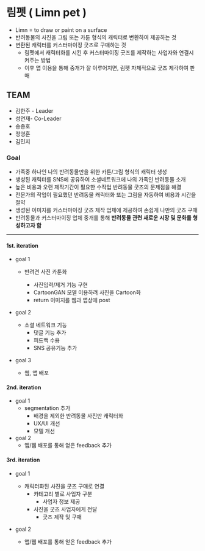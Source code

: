 # 림펫 ( Limn pet )

- Limn = to draw or paint on a surface
- 반려동물의 사진을 그림 또는 카툰 형식의 캐릭터로 변환하여 제공하는 것
- 변환된 캐릭터를 커스터마이징 굿즈로 구매하는 것
  - 림펫에서 캐릭터화를 시킨 후 커스터마이징 굿즈를 제작하는 사업자와 연결시켜주는 방법
  - 이후 앱 이용을 통해 중개가 잘 이루어지면, 림펫 자체적으로 굿즈 제각하여 판매


## TEAM

- 김한주 - Leader
- 성연재- Co-Leader
- 송종호
- 정영훈
- 김민지

### Goal

- 가족중 하나인 나의 반려동물만을 위한 카툰/그림 형식의 캐릭터 생성 
- 생성된 캐릭터를 SNS에 공유하여 소셜네트워크에 나의 가족인 반려동물 소개
-  높은 비용과 오랜 제작기간이 필요한 수작업 반려동물 굿즈의 문제점을 해결
  - 전문가의 작업이 필요했던 반려동물 캐릭터화 또는 그림을 자동하여 비용과 시간을 절약
  - 생성된 이미지를 커스터마이징 굿즈 제작 업체에 제공하여 손쉽게 나만의 굿즈 구매
-  반려동물과 커스터마이징 업체 중개를 통해 **반려동물 관련 새로운 시장 및 문화를 형성하고자 함** 

---

#### 1st. iteration

- goal 1

  - 반려견 사진 카툰화

    - 사진입력/제거 기능 구현
    - CartoonGAN 모델 이용하려 사진을 Cartoon화
    - return 이미지를 웹과 앱상에 post

    

- goal 2

  - 소셜 네트워크 기능 
    - 댓글 기능 추가
    - 피드백 수용
    - SNS 공유기능 추가

- goal 3

  - 웹, 앱 배포



#### 2nd. iteration

- goal 1
  - segmentation 추가
    - 배경을 제외한 반려동물 사진만 캐릭터화
    - UX/UI 개선
    - 모델 개선
- goal 2 
  - 앱/웹 배포를 통해 얻은 feedback 추가



#### 3rd. iteration

- goal 1
  - 캐릭터화된 사진을 굿즈 구매로 연결
    - 카테고리 별로 사업자 구분
      - 사업자 정보 제공
    - 사진을 굿즈 사업자에게 전달
      - 굿즈 제작 및 구매

- goal 2 
  - 앱/웹 배포를 통해 얻은 feedback 추가

